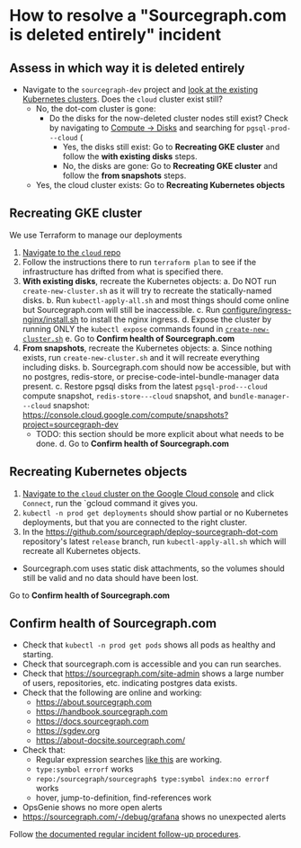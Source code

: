 # How to resolve a "Sourcegraph.com is deleted entirely" incident

## Assess in which way it is deleted entirely

- Navigate to the `sourcegraph-dev` project and [look at the existing Kubernetes clusters](https://console.cloud.google.com/kubernetes/list?project=sourcegraph-dev). Does the `cloud` cluster exist still?
  - No, the dot-com cluster is gone:
    - Do the disks for the now-deleted cluster nodes still exist? Check by navigating to [Compute -> Disks](https://console.cloud.google.com/compute/disks?project=sourcegraph-dev) and searching for `pgsql-prod---cloud` (
      - Yes, the disks still exist: Go to **Recreating GKE cluster** and follow the **with existing disks** steps.
      - No, the disks are gone: Go to **Recreating GKE cluster** and follow the **from snapshots** steps.
  - Yes, the cloud cluster exists: Go to **Recreating Kubernetes objects**

## Recreating GKE cluster

We use Terraform to manage our deployments

1. [Navigate to the `cloud` repo](https://github.com/sourcegraph/infrastructure/tree/master/cloud)
2. Follow the instructions there to run `terraform plan` to see if the infrastructure has drifted from what is specified there.
3. **With existing disks**, recreate the Kubernetes objects:
   a. Do NOT run `create-new-cluster.sh` as it will try to recreate the statically-named disks.
   b. Run `kubectl-apply-all.sh` and most things should come online but Sourcegraph.com will still be inaccessible.
   c. Run [configure/ingress-nginx/install.sh](https://github.com/sourcegraph/deploy-sourcegraph-dot-com/blob/master/configure/ingress-nginx/install.sh) to install the nginx ingress.
   d. Expose the cluster by running ONLY the `kubectl expose` commands found in [`create-new-cluster.sh`](https://github.com/sourcegraph/deploy-sourcegraph-dot-com/blob/release/create-new-cluster.sh#L61-L80)
   e. Go to **Confirm health of Sourcegraph.com**
4. **From snapshots**, recreate the Kubernetes objects:
   a. Since nothing exists, run `create-new-cluster.sh` and it will recreate everything including disks.
   b. Sourcegraph.com should now be accessible, but with no postgres, redis-store, or precise-code-intel-bundle-manager data present.
   c. Restore pgsql disks from the latest `pgsql-prod---cloud` compute snapshot, `redis-store---cloud` snapshot, and `bundle-manager---cloud` snapshot: https://console.cloud.google.com/compute/snapshots?project=sourcegraph-dev
   - TODO: this section should be more explicit about what needs to be done.
     d. Go to **Confirm health of Sourcegraph.com**

## Recreating Kubernetes objects

1. [Navigate to the `cloud` cluster on the Google Cloud console](https://console.cloud.google.com/kubernetes/list?project=sourcegraph-dev) and click `Connect`, run the `gcloud command it gives you.
1. `kubectl -n prod get deployments` should show partial or no Kubernetes deployments, but that you are connected to the right cluster.
1. In the https://github.com/sourcegraph/deploy-sourcegraph-dot-com repository's latest `release` branch, run `kubectl-apply-all.sh` which will recreate all Kubernetes objects.

- Sourcegraph.com uses static disk attachments, so the volumes should still be valid and no data should have been lost.

Go to **Confirm health of Sourcegraph.com**

## Confirm health of Sourcegraph.com

- Check that `kubectl -n prod get pods` shows all pods as healthy and starting.
- Check that sourcegraph.com is accessible and you can run searches.
- Check that https://sourcegraph.com/site-admin shows a large number of users, repositories, etc. indicating postgres data exists.
- Check that the following are online and working:
  - https://about.sourcegraph.com
  - https://handbook.sourcegraph.com
  - https://docs.sourcegraph.com
  - https://sgdev.org
  - https://about-docsite.sourcegraph.com/
- Check that:
  - Regular expression searches [like this](https://sourcegraph.com/search?q=repo:%5Egithub%5C.com/sourcegraph/about%24+about-docsite&patternType=regexp) are working.
  - `type:symbol errorf` works
  - `repo:/sourcegraph/sourcegraph$ type:symbol index:no errorf` works
  - hover, jump-to-definition, find-references work
- OpsGenie shows no more open alerts
- https://sourcegraph.com/-/debug/grafana shows no unexpected alerts

Follow [the documented regular incident follow-up procedures](index.md).
